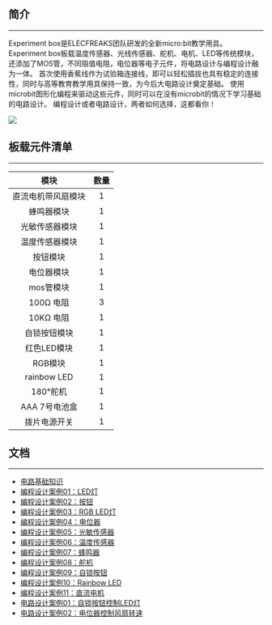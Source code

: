 ## 简介
---
Experiment box是ELECFREAKS团队研发的全新micro:bit教学用具。
Experiment box板载温度传感器、光线传感器、舵机、电机、LED等传统模块，还添加了MOS管，不同阻值电阻，电位器等电子元件，将电路设计与编程设计融为一体。
首次使用香蕉线作为试验箱连接线，即可以轻松插拔也具有稳定的连接性，同时与高等教育教学用具保持一致，为今后大电路设计奠定基础。
使用microbit图形化编程来驱动这些元件，同时可以在没有microbit的情况下学习基础的电路设计。
编程设计或者电路设计，两者如何选择，这都看你！

![](https://i.imgur.com/yg4f3xe.jpg)

## 板载元件清单
---
模块 | 数量
:-: | :-: 
直流电机带风扇模块|1
蜂鸣器模块|1
光敏传感器模块|1
温度传感器模块|1
按钮模块|1
电位器模块|1
mos管模块|1
100Ω 电阻|3
10KΩ 电阻|1
自锁按钮模块|1
红色LED模块|1
RGB模块|1
rainbow LED|1
180°舵机|1
AAA 7号电池盒|1
拨片电源开关|1


## 文档
---
- [电路基础知识](/experiment_box_circuit_knowledge.md/)
- [编程设计案例01：LED灯](/experiment_box_case_01.md/)
- [编程设计案例02：按钮](/experiment_box_case_02.md/)  
- [编程设计案例03：RGB LED灯](/experiment_box_case_03.md/)  
- [编程设计案例04：电位器](/experiment_box_case_04.md/)
- [编程设计案例05：光敏传感器](/experiment_box_case_05.md/) 
- [编程设计案例06：温度传感器](/experiment_box_case_06.md/) 
- [编程设计案例07：蜂鸣器](/experiment_box_case_07.md/) 
- [编程设计案例08：舵机](/experiment_box_case_08.md/) 
- [编程设计案例09：自锁按钮](/experiment_box_case_09.md/) 
- [编程设计案例10：Rainbow LED](/experiment_box_case_10.md/) 
- [编程设计案例11：直流电机](/experiment_box_case_11.md/) 
- [电路设计案例01：自锁按钮控制LED灯](/experiment_box_circuit_case_01.md/)
- [电路设计案例02：电位器控制风扇转速](/experiment_box_circuit_case_02.md/)  
